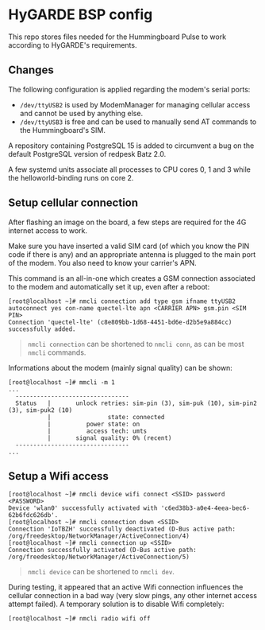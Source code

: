 # HyGARDE BSP config

This repo stores files needed for the Hummingboard Pulse to work
according to HyGARDE's requirements.

## Changes

The following configuration is applied regarding the modem's serial
ports:

- `/dev/ttyUSB2` is used by ModemManager for managing cellular access
  and cannot be used by anything else.
- `/dev/ttyUSB3` is free and can be used to manually send AT commands
  to the Hummingboard's SIM.

A repository containing PostgreSQL 15 is added to circumvent a bug on
the default PostgreSQL version of redpesk Batz 2.0.

A few systemd units associate all processes to CPU cores 0, 1 and 3
while the helloworld-binding runs on core 2.

## Setup cellular connection

After flashing an image on the board, a few steps are required for the
4G internet access to work.

Make sure you have inserted a valid SIM card (of which you know the PIN
code if there is any) and an appropriate antenna is plugged to the main
port of the modem. You also need to know your carrier's APN.

This command is an all-in-one which creates a GSM connection associated
to the modem and automatically set it up, even after a reboot:

```shell
[root@localhost ~]# nmcli connection add type gsm ifname ttyUSB2 autoconnect yes con-name quectel-lte apn <CARRIER APN> gsm.pin <SIM PIN>
Connection 'quectel-lte' (c8e809bb-1d68-4451-bd6e-d2b5e9a884cc) successfully added.
```

> `nmcli connection` can be shortened to `nmcli conn`, as can be most
> `nmcli` commands.

Informations about the modem (mainly signal quality) can be shown:

```shell
[root@localhost ~]# mmcli -m 1
...
  --------------------------------
  Status   |       unlock retries: sim-pin (3), sim-puk (10), sim-pin2 (3), sim-puk2 (10)
           |                state: connected
           |          power state: on
           |          access tech: umts
           |       signal quality: 0% (recent)
  --------------------------------
...
```

## Setup a Wifi access

```shell
[root@localhost ~]# nmcli device wifi connect <SSID> password <PASSWORD>
Device 'wlan0' successfully activated with 'c6ed38b3-a0e4-4eea-bec6-62b6fdc626db'.
[root@localhost ~]# nmcli connection down <SSID>
Connection 'IoTBZH' successfully deactivated (D-Bus active path: /org/freedesktop/NetworkManager/ActiveConnection/4)
[root@localhost ~]# nmcli connection up <SSID>
Connection successfully activated (D-Bus active path: /org/freedesktop/NetworkManager/ActiveConnection/5)
```

> `nmcli device` can be shortened to `nmcli dev`.

During testing, it appeared that an active Wifi connection influences
the cellular connection in a bad way (very slow pings, any other
internet access attempt failed). A temporary solution is to disable Wifi
completely:

```shell
[root@localhost ~]# nmcli radio wifi off
```
